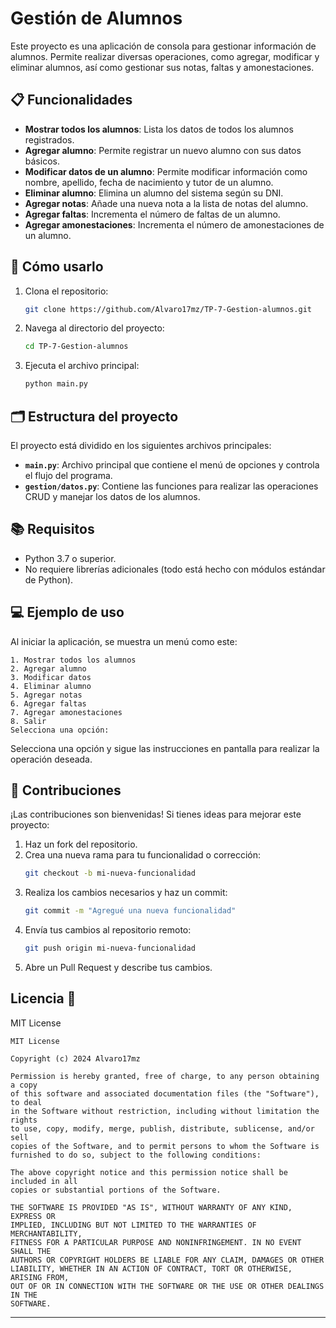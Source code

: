 # Gestión de Alumnos

Este proyecto es una aplicación de consola para gestionar información de alumnos. Permite realizar diversas operaciones, como agregar, modificar y eliminar alumnos, así como gestionar sus notas, faltas y amonestaciones.

## 📋 Funcionalidades

- **Mostrar todos los alumnos**: Lista los datos de todos los alumnos registrados.
- **Agregar alumno**: Permite registrar un nuevo alumno con sus datos básicos.
- **Modificar datos de un alumno**: Permite modificar información como nombre, apellido, fecha de nacimiento y tutor de un alumno.
- **Eliminar alumno**: Elimina un alumno del sistema según su DNI.
- **Agregar notas**: Añade una nueva nota a la lista de notas del alumno.
- **Agregar faltas**: Incrementa el número de faltas de un alumno.
- **Agregar amonestaciones**: Incrementa el número de amonestaciones de un alumno.

## 🚀 Cómo usarlo

1. Clona el repositorio:
   ```bash
   git clone https://github.com/Alvaro17mz/TP-7-Gestion-alumnos.git
   ```
2. Navega al directorio del proyecto:
   ```bash
   cd TP-7-Gestion-alumnos
   ```
3. Ejecuta el archivo principal:
   ```bash
   python main.py
   ```

## 🗂 Estructura del proyecto

El proyecto está dividido en los siguientes archivos principales:

- **`main.py`**: Archivo principal que contiene el menú de opciones y controla el flujo del programa.
- **`gestion/datos.py`**: Contiene las funciones para realizar las operaciones CRUD y manejar los datos de los alumnos.

## 📚 Requisitos

- Python 3.7 o superior.
- No requiere librerías adicionales (todo está hecho con módulos estándar de Python).

## 💻 Ejemplo de uso

Al iniciar la aplicación, se muestra un menú como este:

```
1. Mostrar todos los alumnos
2. Agregar alumno
3. Modificar datos
4. Eliminar alumno
5. Agregar notas
6. Agregar faltas
7. Agregar amonestaciones
8. Salir
Selecciona una opción:
```

Selecciona una opción y sigue las instrucciones en pantalla para realizar la operación deseada.

## 🤝 Contribuciones

¡Las contribuciones son bienvenidas! Si tienes ideas para mejorar este proyecto:

1. Haz un fork del repositorio.
2. Crea una nueva rama para tu funcionalidad o corrección:
   ```bash
   git checkout -b mi-nueva-funcionalidad
   ```
3. Realiza los cambios necesarios y haz un commit:
   ```bash
   git commit -m "Agregué una nueva funcionalidad"
   ```
4. Envía tus cambios al repositorio remoto:
   ```bash
   git push origin mi-nueva-funcionalidad
   ```
5. Abre un Pull Request y describe tus cambios.

## Licencia 📜
MIT License

```plaintext
MIT License

Copyright (c) 2024 Alvaro17mz

Permission is hereby granted, free of charge, to any person obtaining a copy
of this software and associated documentation files (the "Software"), to deal
in the Software without restriction, including without limitation the rights
to use, copy, modify, merge, publish, distribute, sublicense, and/or sell
copies of the Software, and to permit persons to whom the Software is
furnished to do so, subject to the following conditions:

The above copyright notice and this permission notice shall be included in all
copies or substantial portions of the Software.

THE SOFTWARE IS PROVIDED "AS IS", WITHOUT WARRANTY OF ANY KIND, EXPRESS OR
IMPLIED, INCLUDING BUT NOT LIMITED TO THE WARRANTIES OF MERCHANTABILITY,
FITNESS FOR A PARTICULAR PURPOSE AND NONINFRINGEMENT. IN NO EVENT SHALL THE
AUTHORS OR COPYRIGHT HOLDERS BE LIABLE FOR ANY CLAIM, DAMAGES OR OTHER
LIABILITY, WHETHER IN AN ACTION OF CONTRACT, TORT OR OTHERWISE, ARISING FROM,
OUT OF OR IN CONNECTION WITH THE SOFTWARE OR THE USE OR OTHER DEALINGS IN THE
SOFTWARE.
```

---

